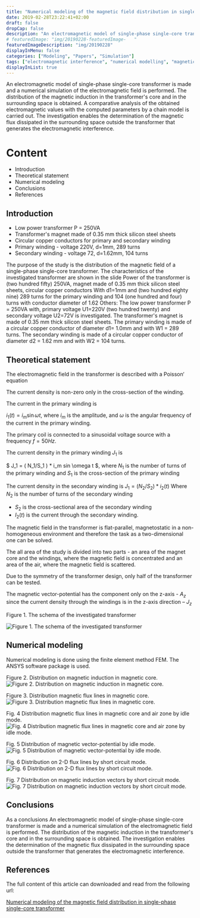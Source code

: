 ```yaml
---
title: "Numerical modeling of the magnetic field distribution in single-phase single-core transformer"
date: 2019-02-28T23:22:41+02:00
draft: false
dropCap: false
description: "An electromagnetic model of single-phase single-core transformer is made and a numerical simulation of the electromagnetic field is performed"
# featuredImage: "img/20190228-featuredImage-   "
featuredImageDescription: "img/20190228"
displayInMenu: false
categories: ["Modeling", "Papers", "Simulation"]
tags: ["electromagnetic interference", "numerical modelling", "magnetic induction", "transformer"]
displayInList: true
---
```


An electromagnetic model of single-phase single-core transformer is made and a numerical simulation of the electromagnetic field is performed. 
The distribution of the magnetic induction in the transformer's core and in the surrounding space is obtained. 
A comparative analysis of the obtained electromagnetic values with the computed parameters by a chain model is carried out. 
The investigation enables the determination of the magnetic flux dissipated in the surrounding space outside the transformer that generates the electromagnetic interference.

# Content

- Introduction
- Theoretical statement
- Numerical modeling
- Conclusions
- References

## Introduction

- Low power transformer P = 250VA 
- Transformer's magnet made of 0.35 mm thick silicon steel sheets
- Circular copper conductors for primary and secondary winding
- Primary winding - voltage 220V, d=1mm, 289 turns 
- Secondary winding - voltage 72, d=1.62mm, 104 turns 

The purpose of the study is the distribution of the magnetic field of a single-phase single-core transformer.
The characteristics of the investigated transformer are shown in the slide
Power of the transformer is (two hundred fifty) 250VA,
magnet made of 0.35 mm thick silicon steel sheets, 
circular copper conductors 
With d1=1mm and (two hundred eighty nine) 289 turns for the primary winding and
104 (one hundred and four) turns with conductor diameter of 1.62
Others: The low power transformer P = 250VA with, primary voltage U1=220V (two hundred twenty) and secondary voltage U2=72V is investigated.
The transformer's magnet is made of 0.35 mm thick silicon steel sheets. 
The primary winding is made of a circular copper conductor of diameter d1= 1.0mm  and with W1 = 289 turns.
The secondary winding is made of a circular copper conductor of diameter d2 = 1.62 mm and with  W2 = 104 turns.

## Theoretical statement

The electromagnetic field in the transformer is described with a Poisson‘ equation

The current density is non-zero only in the cross-section of the winding.

The current in the primary winding is 

$i_1(t) = i_m \sin  \omega t$, where $i_m$ is the amplitude, and $\omega$ is the angular frequency of the current in the primary winding.

The primary coil is connected to a sinusoidal voltage source with a frequency $f = 50 Hz$.

The current density in the primary winding $J_1$ is 

$ J_1 = ( N_1/S_1 ) * i_m sin \omega t $, where $N_1$ is the number of turns of the primary winding and $S_1$ is the cross-section of the primary winding

The current density in the secondary winding is $J_1 = (N_2/S_2) * i_2(t)$
Where $N_2$ is the number of turns of the secondary winding
- $S_2$ is the cross-sectional area of the secondary winding
- $I_2(t)$ is the current through the secondary winding.

The magnetic field in the transformer is flat-parallel, magnetostatic in a non-homogeneous environment and therefore the task as a two-dimensional one can be solved.

The all area of the study is divided into two parts - an area of the magnet core and the windings, where the magnetic field is concentrated and an area of the air, where the magnetic field is scattered.

Due to the symmetry of the transformer design, only half of the transformer can be tested.

The magnetic vector-potential has the component only on the z-axis - $A_z$
since the current density through the windings is in the z-axis direction – $J_z$

Figure 1. The schema of the investigated transformer

![Figure 1. The schema of the investigated transformer](/posts-content/2019-02-28-num-modeling-of-the-magn-field-in-single-phase-single-core-transf/fig1-investigated-transformer.png)

## Numerical modeling

Numerical modeling is done using the finite element method FEM.
The ANSYS software package is used.

Figure 2. Distribution on magnetic induction in magnetic core.
![Figure 2. Distribution on magnetic induction in magnetic core.](/posts-content/2019-02-28-num-modeling-of-the-magn-field-in-single-phase-single-core-transf/fig2-dist-on-magnetic-induction-in-core.png)


Figure 3. Distribution magnetic flux lines in magnetic core.
![Figure 3. Distribution magnetic flux lines in magnetic core.](/posts-content/2019-02-28-num-modeling-of-the-magn-field-in-single-phase-single-core-transf/fig3-dis-magn-flux-lines-in-core.png)

Fig. 4 Distribution magnetic flux lines in magnetic core and air zone by idle mode.
![Fig. 4 Distribution magnetic flux lines in magnetic core and air zone by idle mode.](/posts-content/2019-02-28-num-modeling-of-the-magn-field-in-single-phase-single-core-transf/fig4-magnetic-flux-lines-in-core-and-air-zone-by-idle-mode.png)

Fig. 5 Distribution of magnetic vector-potential by idle mode.
![Fig. 5 Distribution of magnetic vector-potential by idle mode.](/posts-content/2019-02-28-num-modeling-of-the-magn-field-in-single-phase-single-core-transf/fig5-dist-of-magn-vector-potential-by-idle-mode.png)

Fig. 6 Distribution on 2-D flux lines by short circuit mode.
![Fig. 6 Distribution on 2-D flux lines by short circuit mode.](/posts-content/2019-02-28-num-modeling-of-the-magn-field-in-single-phase-single-core-transf/fig6-dist-on-2d-flux-lines-by-short-circuit-mode.png)

Fig. 7 Distribution on magnetic induction vectors by short circuit mode.
![Fig. 7 Distribution on magnetic induction vectors by short circuit mode.](/posts-content/2019-02-28-num-modeling-of-the-magn-field-in-single-phase-single-core-transf/fig7-dist-on-magnetic-induc-vectors-by-short-circ-mode.png)

## Conclusions

As a conclusions
An electromagnetic model of single-phase single-core transformer is made and a numerical simulation of the electromagnetic field is performed. 
The distribution of the magnetic induction in the transformer's core and in the surrounding space is obtained.
The investigation enables the determination of the magnetic flux dissipated in the surrounding space outside the transformer that generates the electromagnetic interference.

## References

The full content of this article can downloaded and read from the following url:

[Numerical modeling of the magnetic field distribution in single-phase single-core transformer](/posts-content/2019-02-28-num-modeling-of-the-magn-field-in-single-phase-single-core-transf/2019-02-28-num-modeling-of-the-magn-field-in-single-phase-single-core-transf.pdf)
